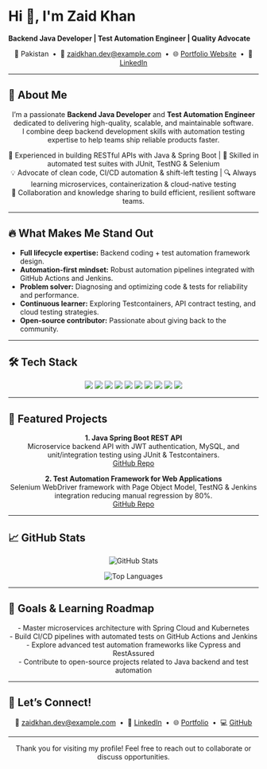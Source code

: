 <p align="center">
  <h1>Hi 👋, I'm Zaid Khan</h1>
  <strong>Backend Java Developer | Test Automation Engineer | Quality Advocate</strong>
</p>

<p align="center">
  📍 Pakistan &nbsp;&bull;&nbsp;  
  📧 <a href="mailto:zaidkhan.dev@example.com">zaidkhan.dev@example.com</a> &nbsp;&bull;&nbsp;  
  🌐 <a href="https://your-portfolio-link.com">Portfolio Website</a> &nbsp;&bull;&nbsp;  
  🔗 <a href="https://linkedin.com/in/your-profile">LinkedIn</a>
</p>

---

## 🚀 About Me

<p align="center">
I’m a passionate <strong>Backend Java Developer</strong> and <strong>Test Automation Engineer</strong> dedicated to delivering high-quality, scalable, and maintainable software.<br>
I combine deep backend development skills with automation testing expertise to help teams ship reliable products faster.
</p>

<p align="center">
🎯 Experienced in building RESTful APIs with Java & Spring Boot | 🧪 Skilled in automated test suites with JUnit, TestNG & Selenium<br>
💡 Advocate of clean code, CI/CD automation & shift-left testing | 🔍 Always learning microservices, containerization & cloud-native testing<br>
🤝 Collaboration and knowledge sharing to build efficient, resilient software teams.
</p>

---

## 🔥 What Makes Me Stand Out

<ul>
  <li><strong>Full lifecycle expertise:</strong> Backend coding + test automation framework design.</li>
  <li><strong>Automation-first mindset:</strong> Robust automation pipelines integrated with GitHub Actions and Jenkins.</li>
  <li><strong>Problem solver:</strong> Diagnosing and optimizing code & tests for reliability and performance.</li>
  <li><strong>Continuous learner:</strong> Exploring Testcontainers, API contract testing, and cloud testing strategies.</li>
  <li><strong>Open-source contributor:</strong> Passionate about giving back to the community.</li>
</ul>

---

## 🛠️ Tech Stack

<p align="center">
  <img src="https://img.shields.io/badge/Java-ED8B00?style=for-the-badge&logo=java&logoColor=white" />
  <img src="https://img.shields.io/badge/Spring%20Boot-6DB33F?style=for-the-badge&logo=spring-boot&logoColor=white" />
  <img src="https://img.shields.io/badge/JUnit-25A162?style=for-the-badge&logo=junit5&logoColor=white" />
  <img src="https://img.shields.io/badge/Selenium-43B02A?style=for-the-badge&logo=selenium&logoColor=white" />
  <img src="https://img.shields.io/badge/TestNG-FF0000?style=for-the-badge" />
  <img src="https://img.shields.io/badge/MySQL-00758F?style=for-the-badge&logo=mysql&logoColor=white" />
  <img src="https://img.shields.io/badge/MongoDB-4EA94B?style=for-the-badge&logo=mongodb&logoColor=white" />
  <img src="https://img.shields.io/badge/Docker-2496ED?style=for-the-badge&logo=docker&logoColor=white" />
  <img src="https://img.shields.io/badge/GitHub_Actions-2088FF?style=for-the-badge&logo=github-actions&logoColor=white" />
  <img src="https://img.shields.io/badge/Jenkins-D24939?style=for-the-badge&logo=jenkins&logoColor=white" />
</p>

---

## 📂 Featured Projects

<p align="center">
  <strong>1. Java Spring Boot REST API</strong><br>
  Microservice backend API with JWT authentication, MySQL, and unit/integration testing using JUnit & Testcontainers.<br>
  <a href="https://github.com/your-github-username/project1">GitHub Repo</a>
</p>

<p align="center">
  <strong>2. Test Automation Framework for Web Applications</strong><br>
  Selenium WebDriver framework with Page Object Model, TestNG & Jenkins integration reducing manual regression by 80%.<br>
  <a href="https://github.com/your-github-username/test-automation-framework">GitHub Repo</a>
</p>

---

## 📈 GitHub Stats

<p align="center">
  <img src="https://github-readme-stats.vercel.app/api?username=your-github-username&show_icons=true&theme=radical" alt="GitHub Stats" />
</p>

<p align="center">
  <img src="https://github-readme-stats.vercel.app/api/top-langs/?username=your-github-username&layout=compact&theme=radical" alt="Top Languages" />
</p>

---

## 🎯 Goals & Learning Roadmap

<p align="center">
- Master microservices architecture with Spring Cloud and Kubernetes<br>
- Build CI/CD pipelines with automated tests on GitHub Actions and Jenkins<br>
- Explore advanced test automation frameworks like Cypress and RestAssured<br>
- Contribute to open-source projects related to Java backend and test automation
</p>

---

## 🤝 Let’s Connect!

<p align="center">
  📧 <a href="mailto:zaidkhan.dev@example.com">zaidkhan.dev@example.com</a> &nbsp;&bull;&nbsp;  
  🔗 <a href="https://linkedin.com/in/your-profile">LinkedIn</a> &nbsp;&bull;&nbsp;  
  🌐 <a href="https://your-portfolio-link.com">Portfolio</a> &nbsp;&bull;&nbsp;  
  💻 <a href="https://github.com/your-github-username">GitHub</a>
</p>

---

<p align="center">
  Thank you for visiting my profile! Feel free to reach out to collaborate or discuss opportunities.
</p>
